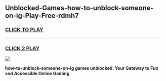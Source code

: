 
## Unblocked-Games-how-to-unblock-someone-on-ig-Play-Free-rdmh7
<h3>
<a href="https://premium76.site?title=how-to-unblock-someone-on-ig&ref=21A">CLICK TO PLAY</a></h3>
<hr>

<h3>
<a href="https://premium76.site?title=how-to-unblock-someone-on-ig&ref=21A">CLICK 2 PLAY</a>
  
</h3>

<a href="https://premium76.site?title=how-to-unblock-someone-on-ig&ref=21A"><img src="https://clearcache.store/games.png"></a>


**how-to-unblock-someone-on-ig games unblocked: Your Gateway to Fun and Accessible Online Gaming**
